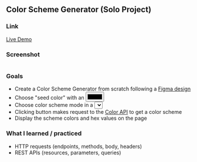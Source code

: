 ## Color Scheme Generator (Solo Project) 

### Link 

[Live Demo](https://clementbartholome.github.io/ColorSchemeGenerator/)

### Screenshot

![]()

### Goals 

- Create a Color Scheme Generator from scratch following a [Figma design](https://www.figma.com/file/twasy8Bca4hW7gunLFSLoY/Color-Picker?node-id=2%3A1155)
- Choose "seed color" with an <input type="color">
- Choose color scheme mode in a <select> box
- Clicking button makes request to the [Color API](https://www.thecolorapi.com/) to get a color scheme
- Display the scheme colors and hex values on the page

### What I learned / practiced

- HTTP requests (endpoints, methods, body, headers)
- REST APIs (resources, parameters, queries)

